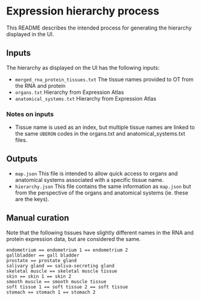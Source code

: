 # Expression hierarchy process
This README describes the intended process for generating the hierarchy displayed in the UI.

## Inputs
The hierarchy as displayed on the UI has the following inputs:
* `merged_rna_protein_tissues.txt` The tissue names provided to OT from the RNA and protein
* `organs.txt` Hierarchy from Expression Atlas
* `anatomical_systems.txt` Hierarchy from Expression Atlas

### Notes on inputs
* Tissue name is used as an index, but multiple tissue names are linked to the same `UBERON` codes in the organs.txt and anatomical_systems.txt files.

## Outputs
* `map.json` This file is intended to allow quick access to organs and anatomical systems associated with a specific tissue name.
* `hierarchy.json` This file contains the same information as `map.json` but from the perspective of the organs and anatomical systems (ie. these are the keys).

## Manual curation
Note that the following tissues have slightly different names in the RNA and protein expression data, but are considered the same.
```
endometrium == endometrium 1 == endometrium 2
gallbladder == gall bladder
prostate == prostate gland
salivary gland == saliva-secreting gland
skeletal muscle == skeletal muscle tissue
skin == skin 1 == skin 2
smooth muscle == smooth muscle tissue
soft tissue 1 == soft tissue 2 == soft tissue
stomach == stomach 1 == stomach 2
```